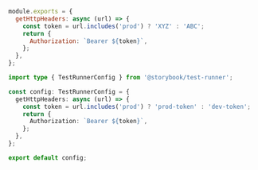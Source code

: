 ```js filename=".storybook/test-runner.js" renderer="common" language="js"
module.exports = {
  getHttpHeaders: async (url) => {
    const token = url.includes('prod') ? 'XYZ' : 'ABC';
    return {
      Authorization: `Bearer ${token}`,
    };
  },
};
```

```ts filename=".storybook/test-runner.ts" renderer="common" language="ts"
import type { TestRunnerConfig } from '@storybook/test-runner';

const config: TestRunnerConfig = {
  getHttpHeaders: async (url) => {
    const token = url.includes('prod') ? 'prod-token' : 'dev-token';
    return {
      Authorization: `Bearer ${token}`,
    };
  },
};

export default config;
```

